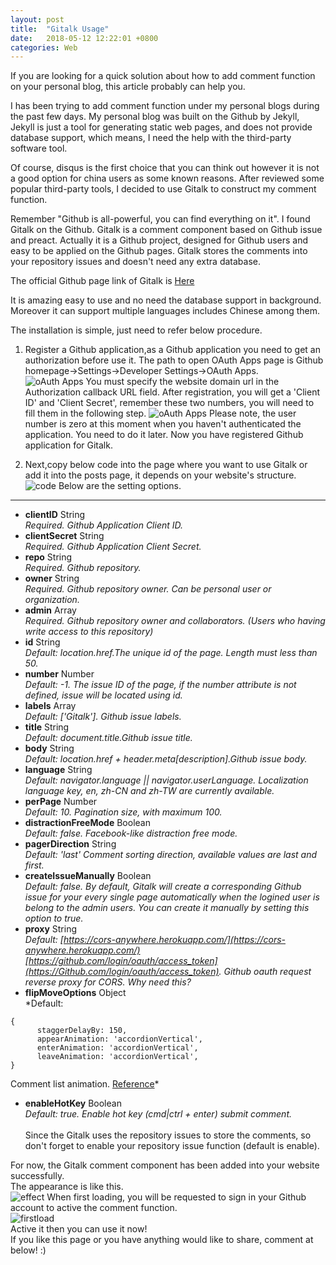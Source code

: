 ```yaml
---
layout: post
title:  "Gitalk Usage"
date:   2018-05-12 12:22:01 +0800
categories: Web
---
```

If you are looking for a quick solution about how to add comment function on your personal blog, this article probably can help you.

I has been trying to add comment function under my personal blogs during the past few days. My personal blog was built on the Github by Jekyll, Jekyll is just a tool for generating static web pages, and does not provide database support, which means, I need the help with the third-party software tool. <br>

Of course, disqus is the first choice that you can think out however it is not a good option for china users as some known reasons. After reviewed some popular third-party tools, I decided to use Gitalk to construct my comment function.

Remember "Github is all-powerful, you can find everything on it". I found Gitalk on the Github. Gitalk is a comment component based on Github issue and preact. Actually it is a Github project, designed for Github users and easy to be applied on the Github pages. Gitalk stores the comments into your repository issues and doesn't need any extra database.<br>

The official Github page link of Gitalk is [Here](https://Github.com/gitalk/gitalk#install) <br>

It is amazing easy to use and no need the database support in background. Moreover it can support multiple languages includes Chinese among them.

The installation is simple, just need to refer below procedure.

1. Register a Github application,as a Github application you need to get an authorization before use it. The path to open OAuth Apps page is Github homepage->Settings->Developer Settings->OAuth Apps.<br> 
![oAuth Apps]({{site.baseurl}}/assets/image/others-gitalk-oauth-apps.png)
You must specify the website domain url in the Authorization callback URL field.
After registration, you will get a 'Client ID' and 'Client Secret', remember these two numbers, you will need to fill them in the following step.
![oAuth Apps]({{site.baseurl}}/assets/image/others-gitalk-oauth-apps-clientID.png)
Please note, the user number is zero at this moment when you haven't authenticated the application. You need to do it later.
Now you have registered Github application for Gitalk. <br>

2. Next,copy below code into the page where you want to use Gitalk or add it into the posts page, it depends on your website's structure. <br>
![code]({{site.baseurl}}/assets/image/others-gitalk-code.png)
Below are the setting options.<br>
----------
+ **clientID** String<br>
*Required. Github Application Client ID.*
+ **clientSecret** String<br>
*Required. Github Application Client Secret.*
+ **repo** String<br>
*Required. Github repository.*
+ **owner** String<br>
*Required. Github repository owner. Can be personal user or organization.*
+ **admin** Array<br>
*Required. Github repository owner and collaborators. (Users who having write access to this repository)*
+ **id** String<br>
*Default: location.href.The unique id of the page. Length must less than 50.*
+ **number** Number<br>
*Default: -1.
The issue ID of the page, if the number attribute is not defined, issue will be located using id.*
+ **labels** Array<br>
*Default: ['Gitalk'].
Github issue labels.*
+ **title** String<br>
*Default: document.title.Github issue title.*
+ **body** String<br>
*Default: location.href + header.meta[description].Github issue body.*
+ **language** String<br>
*Default: navigator.language || navigator.userLanguage.
Localization language key, en, zh-CN and zh-TW are currently available.*
+ **perPage** Number<br>
*Default: 10.
Pagination size, with maximum 100.*
+ **distractionFreeMode** Boolean<br>
*Default: false.
Facebook-like distraction free mode.*
+ **pagerDirection** String<br>
*Default: 'last'
Comment sorting direction, available values are last and first.*
+ **createIssueManually** Boolean<br>
*Default: false.
By default, Gitalk will create a corresponding Github issue for your every single page automatically when the logined user is belong to the admin users. You can create it manually by setting this option to true.*
+ **proxy** String<br>
*Default: [https://cors-anywhere.herokuapp.com/](https://cors-anywhere.herokuapp.com/) [https://github.com/login/oauth/access_token](https://Github.com/login/oauth/access_token).
Github oauth request reverse proxy for CORS. Why need this?*
+ **flipMoveOptions** Object<br>
*Default:
```
{
      staggerDelayBy: 150,
      appearAnimation: 'accordionVertical',
      enterAnimation: 'accordionVertical',
      leaveAnimation: 'accordionVertical',
}
```
Comment list animation. [Reference](https://github.com/joshwcomeau/react-flip-move/blob/master/documentation/enter_leave_animations.md)*
+ **enableHotKey** Boolean<br>
*Default: true.
Enable hot key (cmd|ctrl + enter) submit comment.*<br><br>
Since the Gitalk uses the repository issues to store the comments, so don't forget to enable your repository issue function (default is enable).<br>

For now, the Gitalk comment component has been added into your website successfully.<br>
The appearance is like this.<br>
![effect]({{site.baseurl}}/assets/image/others-gitalk-effect.png)
When first loading, you will be requested to sign in your Github account to active the comment function.<br>
![firstload]({{site.baseurl}}/assets/image/others-gitalk-first-loading.png)
<br>
Active it then you can use it now!<br>
If you like this page or you have anything would like to share, comment  at below! :) <br>